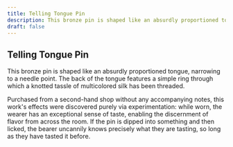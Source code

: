```yaml
---
title: Telling Tongue Pin
description: This bronze pin is shaped like an absurdly proportioned tongue, narrowing to a needle point. The back of the tongue features a simple ring through which a knotted tassle of multicolored silk has be...
draft: false
---
```


## Telling Tongue Pin

This bronze pin is shaped like an absurdly proportioned tongue, narrowing to a needle point. The back of the tongue features a simple ring through which a knotted tassle of multicolored silk has been threaded.

Purchased from a second-hand shop without any accompanying notes, this work's effects were discovered purely via experimentation: while worn, the wearer has an exceptional sense of taste, enabling the discernment of flavor from across the room. If the pin is dipped into something and then licked, the bearer uncannily knows precisely what they are tasting, so long as they have tasted it before.
